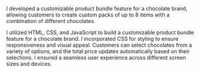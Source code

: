 I developed a customizable product bundle feature for a chocolate brand, allowing customers to create
custom packs of up to 8 items with a combination of different chocolates.

I utilized HTML, CSS, and JavaScript to build a customizable product bundle feature for a chocolate brand.
I incorporated CSS for styling to ensure responsiveness and visual appeal.
Customers can select chocolates from a variety of options, and the total price updates automatically based
on their selections.
I ensured a seamless user experience across different screen sizes and devices.
